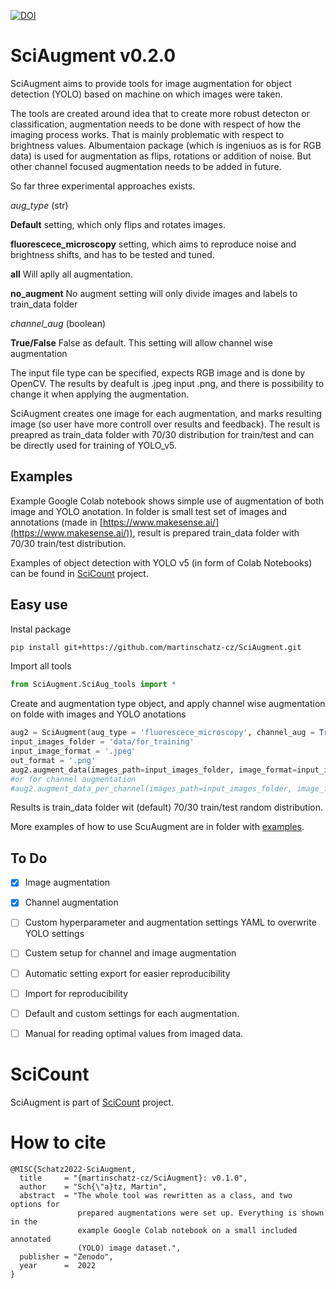 [![DOI](https://zenodo.org/badge/519150416.svg)](https://zenodo.org/badge/latestdoi/519150416)
# SciAugment v0.2.0
SciAugment aims to provide tools for image augmentation for object detection (YOLO) based on machine on which images were taken.

The tools are created around idea that to create more robust detecton or classification, augmentation needs to be done with respect of how the imaging process works. That is mainly problematic with respect to brightness values. Albumentaion package (which is ingeniuos as is for RGB data) is used for augmentation as flips, rotations or addition of noise. But other channel focused augmentation needs to be added in future.

So far three experimental approaches exists.

*aug_type* (str)

**Default** setting, which only flips and rotates images. 

**fluorescece_microscopy**  setting, which aims to reproduce noise and brightness shifts, and has to be tested and tuned.

**all** Will aplly all augmentation.

**no_augment** No augment setting will only divide images and labels to train_data folder

*channel_aug* (boolean)

**True/False** False as default. This setting will allow channel wise augmentation


The input file type can be specified, expects RGB image and is done by OpenCV. The results by deafult is .jpeg input .png, and there is possibility to change it when applying the augmentation.

SciAugment creates one image for each augmentation, and marks resulting image (so user have more controll over results and feedback). The result is preapred as train_data folder with 70/30 distribution for train/test and can be directly used for training of YOLO_v5.

## Examples
Example Google Colab notebook shows simple use of augmentation of both image and YOLO anotation. In folder is small test set of images and annotations (made in [https://www.makesense.ai/](https://www.makesense.ai/)), result is prepared train_data folder with 70/30 train/test distribution.

Examples of object detection with YOLO v5 (in form of Colab Notebooks) can be found in [SciCount](https://github.com/martinschatz-cz/SciCount) project.

## Easy use

Instal package
```bash
pip install git+https://github.com/martinschatz-cz/SciAugment.git
```

Import all tools
```python
from SciAugment.SciAug_tools import *
```

Create and augmentation type object, and apply channel wise augmentation on folde with images and YOLO anotations
```python
aug2 = SciAugment(aug_type = 'fluorescece_microscopy', channel_aug = True)
input_images_folder = 'data/for_training'
input_image_format = '.jpeg'
out_format = '.png'
aug2.augment_data(images_path=input_images_folder, image_format=input_image_format, train = 0.7, output_image_format = out_format)
#or for channel augmentation
#aug2.augment_data_per_channel(images_path=input_images_folder, image_format=input_image_format, train = 0.7, output_image_format = out_format)
```

Results is train_data folder wit (default) 70/30 train/test random distribution.

More examples of how to use ScuAugment are in folder with [examples](https://github.com/martinschatz-cz/SciAugment/tree/main/example_notebooks).

## To Do

- [x] Image augmentation
- [x] Channel augmentation
- [ ] Custom hyperparameter and augmentation settings YAML to overwrite YOLO settings
- [ ] Custem setup for channel and image augmentation
- [ ] Automatic setting export for easier reproducibility
- [ ] Import for reproducibility
- [ ] Default and custom settings for each augmentation.
- [ ] Manual for reading optimal values from imaged data.


# SciCount
SciAugment is part of [SciCount](https://github.com/martinschatz-cz/SciCount) project.

# How to cite

```
@MISC{Schatz2022-SciAugment,
  title     = "{martinschatz-cz/SciAugment}: v0.1.0",
  author    = "Sch{\"a}tz, Martin",
  abstract  = "The whole tool was rewritten as a class, and two options for
               prepared augmentations were set up. Everything is shown in the
               example Google Colab notebook on a small included annotated
               (YOLO) image dataset.",
  publisher = "Zenodo",
  year      =  2022
}
```
